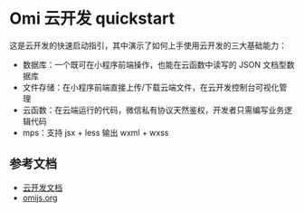 # Omi 云开发 quickstart

这是云开发的快速启动指引，其中演示了如何上手使用云开发的三大基础能力：

- 数据库：一个既可在小程序前端操作，也能在云函数中读写的 JSON 文档型数据库
- 文件存储：在小程序前端直接上传/下载云端文件，在云开发控制台可视化管理
- 云函数：在云端运行的代码，微信私有协议天然鉴权，开发者只需编写业务逻辑代码
- mps：支持 jsx + less 输出 wxml + wxss

## 参考文档

- [云开发文档](https://developers.weixin.qq.com/miniprogram/dev/wxcloud/basis/getting-started.html)
- [omijs.org](https://tencent.github.io/omi/)
